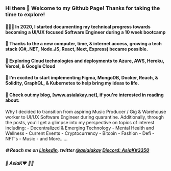 ### Hi there 👋 Welcome to my Github Page! Thanks for taking the time to explore!

#### 👩🏿‍💻 In 2020, I started documenting my technical progress towards becoming a UI/UX focused Software Engineer during a 10 week bootcamp
#### 🌱 Thanks to the a new computer, time, & internet access, growing a tech stack (**C#,.NET, Node.JS, React, Next, Express**) became possible.
#### 🔭 Exploring Cloud technologies and deployments to **Azure, AWS, Heroku, Vercel, & Google Cloud** 
#### 🤔 I’m excited to start implementing **Figma, MongoDB, Docker, Reach, & Solidity, GraphQL, & Kubernetes** to help bring my ideas to life.

#### 👀 Check out my blog, [www.asialakay.net], if you're interested in reading about: 
Why I decided to transition from aspiring Music Producer / Gig & Warehouse worker to UI/UX Software Engineer during quarantine.
Additionally, through the posts, you'll get a glimpse into my perspective on topics of interest including:
    - Decentralized & Emerging Technology
    - Mental Health and Wellness
    - Current Events
    - Cryptocurrency
    - Bitcoin
    - Fashion
    - Defi
    - NFT's 
    - Music
    - and More......  

##### 🌐 Reach me on [Linkedin](https://www.linkedin.com/in/asia-%E2%80%9Casialakay%E2%80%9D-grady-669762b3/), twitter [@asialakay](https://www.twitter.com/asialakay) [Discord: AsiaK#3350](https://discordapp.com/users/724987979973525604/)
##### 🌴 AsiaK❤️ 💃🏽
     
<!--
**asiakay/asiakay** is a ✨ _special_ ✨ repository because its `README.md` (this file) appears on your GitHub profile.

Here are some ideas to get you started:

- 🔭 I’m currently working on www.asialakay.net
- 🌱 I’m currently learning ...
- 👯 I’m looking to collaborate on ...
- 🤔 I’m looking for help with ...
- 💬 Ask me about ...
- 📫 How to reach me: ...
- 😄 Pronouns: ...
- ⚡ Fun fact: ...
-->
